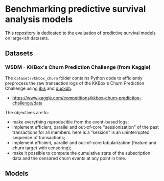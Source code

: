# Benchmarking predictive survival analysis models

This repository is dedicated to the evaluation of predictive survival models on large-ish datasets.


## Datasets

### WSDM - KKBox's Churn Prediction Challenge (from Kaggle)

The `datasets/kkbox_churn` folder contains Python code to efficiently
preprocess the raw transaction logs of the KKBox's Churn Prediction Challenge
using [ibis](https://ibis-project.org) and [duckdb](https://duckdb.org).

- https://www.kaggle.com/competitions/kkbox-churn-prediction-challenge/data

The objectives are to:

- make everything reproducible from the event-based logs;
- implement efficient, parallel and out-of-core "sessionization" of the past
  transactions for all members: here is a "session" is an uninterrupted
  sequence of transactions;
- implement efficient, parallel and out-of-core tabularization (feature
  and churn target with censoring);
- make it possible to compute the cumulative state of the subscription data
  and the censored churn events at any point in time.

## Models


